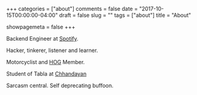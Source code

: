 +++
categories = ["about"]
comments = false
date = "2017-10-15T00:00:00-04:00"
draft = false
slug = ""
tags = ["about"]
title = "About"

showpagemeta = false
+++

Backend Engineer at [Spotify](http://Spotify.com).

Hacker, tinkerer, listener and learner.

Motorcyclist and [HOG](https://members.hog.com/website/index.jsp) Member.

Student of Tabla at [Chhandayan](tabla.org)

Sarcasm central. Self deprecating buffoon.
